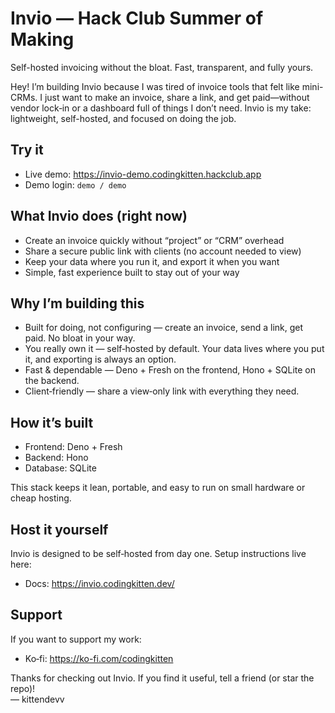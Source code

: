 # Invio — Hack Club Summer of Making

Self-hosted invoicing without the bloat. Fast, transparent, and fully yours.

Hey! I’m building Invio because I was tired of invoice tools that felt like mini-CRMs. I just want to make an invoice, share a link, and get paid—without vendor lock‑in or a dashboard full of things I don’t need. Invio is my take: lightweight, self-hosted, and focused on doing the job.

## Try it
- Live demo: https://invio-demo.codingkitten.hackclub.app  
- Demo login: `demo / demo`

## What Invio does (right now)
- Create an invoice quickly without “project” or “CRM” overhead
- Share a secure public link with clients (no account needed to view)
- Keep your data where you run it, and export it when you want
- Simple, fast experience built to stay out of your way

## Why I’m building this
- Built for doing, not configuring — create an invoice, send a link, get paid. No bloat in your way.
- You really own it — self‑hosted by default. Your data lives where you put it, and exporting is always an option.
- Fast & dependable — Deno + Fresh on the frontend, Hono + SQLite on the backend.
- Client‑friendly — share a view‑only link with everything they need.

## How it’s built
- Frontend: Deno + Fresh
- Backend: Hono
- Database: SQLite

This stack keeps it lean, portable, and easy to run on small hardware or cheap hosting.

## Host it yourself
Invio is designed to be self‑hosted from day one. Setup instructions live here:
- Docs: https://invio.codingkitten.dev/


## Support
If you want to support my work:  
- Ko‑fi: https://ko-fi.com/codingkitten

Thanks for checking out Invio. If you find it useful, tell a friend (or star the repo)!  
— kittendevv
